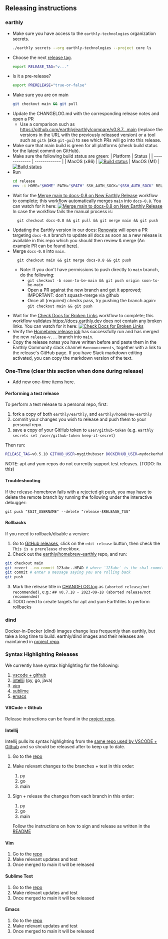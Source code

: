 ## Releasing instructions

### earthly
* Make sure you have access to the `earthly-technologies` organization secrets.
  ```bash
  ./earthly secrets --org earthly-technologies --project core ls
  ```
* Choose the next [release tag](https://github.com/earthly/earthly/releases).
  ```bash
  export RELEASE_TAG="v..."
  ```
* Is it a pre-release?
  ```bash
  export PRERELEASE="true-or-false"
  ```
* Make sure you are on main
  ```bash
  git checkout main && git pull
  ```
* Update the CHANGELOG.md with the corresponding release notes and open a PR
  * Use a comparison such as https://github.com/earthly/earthly/compare/v0.8.7...main (replace the versions in the URL with the previously released version) or a tool such as `gitk` (aka `git-gui`) to see which PRs will go into this release.
* Make sure that main build is green for all platforms (check build status for the latest commit on GitHub).
* Make sure the following build status are green:
  | Platform      | Status        |
  | ------------- | ------------- |
  | MacOS (x86)   | [![Build status](https://badge.buildkite.com/cc0627732806ab3b76cf13b02c498658b851056242ec28f62d.svg)](https://buildkite.com/earthly-technologies/earthly-mac-scheduled)
  | MacOS (M1)    | [![Build status](https://badge.buildkite.com/10a7331b2032fcc9f7f311c5218d12c1a18c317cd7fc9270ba.svg)](https://buildkite.com/earthly-technologies/earthly-m1-scheduled)
* Run
  ```bash
  cd release
  env -i HOME="$HOME" PATH="$PATH" SSH_AUTH_SOCK="$SSH_AUTH_SOCK" RELEASE_TAG="$RELEASE_TAG" USER="$USER" PRERELEASE="$PRERELEASE" ./release.sh
  ```
* Wait for the [Merge main to docs-0.8 on New Earthly Release](../.github/workflows/release-merge-docs.yml) workflow to complete; this workflow automatically merges `main` into `docs-0.8`. You can watch for it here: [![Merge main to docs-0.8 on New Earthly Release](https://github.com/earthly/earthly/actions/workflows/release-merge-docs.yml/badge.svg)](https://github.com/earthly/earthly/actions/workflows/release-merge-docs.yml)
In case the workflow fails the manual process is:
  ```shell
    git checkout docs-0.8 && git pull && git merge main && git push
    ```
* Updating the Earthly version in our docs:
  [Renovate](https://www.mend.io/renovate/) will open a PR targeting `docs-0.8` branch to update all docs as soon as a new release is available in this repo which you should then review & merge (An example PR can be found [here](https://github.com/earthly/earthly/pull/3285/files)).
* Merge `docs-0.8` into `main`.
  ```shell
    git checkout main && git merge docs-0.8 && git push
    ```
  * Note: If you don't have permissions to push directly to `main` branch, do the following:
    * `git checkout -b soon-to-be-main && git push origin soon-to-be-main`
    * Open a PR against the new branch and get it approved; IMPORTANT: don't squash-merge via github
    * Once all (required) checks pass, try pushing the branch again:
    `git checkout main && git push`

<!-- vale HouseStyle.Spelling = YES -->
* Wait for the [Check Docs for Broken Links](../.github/workflows/docs-checks-links.yml) workflow to complete; this workflow validates https://docs.earthly.dev does not contain any broken links. You can watch for it here: [![Check Docs for Broken Links](https://github.com/earthly/earthly/actions/workflows/docs-checks-links.yml/badge.svg?event=push)](https://github.com/earthly/earthly/actions/workflows/docs-checks-links.yml)
* Verify the [Homebrew release job](https://github.com/earthly/homebrew-earthly) has successfully run and has merged the new `release-v...` branch into `main`.
* Copy the release notes you have written before and paste them in the Earthly Community slack channel `#announcements`, together with a link to the release's GitHub page. If you have Slack markdown editing activated, you can copy the markdown version of the text.

### One-Time (clear this section when done during release)

* Add new one-time items here.

#### Performing a test release

To perform a test release to a personal repo, first:

1. fork a copy of both `earthly/earthly`, and `earthly/homebrew-earthly`
2. commit your changes you wish to release and push them to your personal repo.
3. save a copy of your GitHub token to `user/github-token` (e.g. `earthly secrets set /user/github-token keep-it-secret`)

Then run:

  ```bash
  RELEASE_TAG=v0.5.10 GITHUB_USER=mygithubuser DOCKERHUB_USER=mydockerhubuser EARTHLY_REPO=earthly BREW_REPO=homebrew-earthly GITHUB_SECRET_PATH=user/github-token ./release.sh
  ```

NOTE: apt and yum repos do not currently support test releases. (TODO: fix this)

#### Troubleshooting

If the release-homebrew fails with a rejected git push, you may have to delete the remote branch by running the following under the interactive debugger:

    git push "$GIT_USERNAME" --delete "release-$RELEASE_TAG"

#### Rollbacks

If you need to rollback/disable a version:

1. Go to [GitHub releases](https://github.com/earthly/earthly/releases), click on the `edit release` button, then check the `This is a prerelease` checkbox.
2. Check out the [earthly/homebrew-earthly](https://github.com/earthly/homebrew-earthly) repo, and run:
```bash
git checkout main
git revert --no-commit 123abc..HEAD # where `123abc` is the sha1 commit to roll back to
git commit # enter a message saying you are rolling back
git push
```
3. Mark the release title in [CHANGELOG.log](../CHANGELOG.md) as `(aborted release/not recommended)`, e.g.:
`## v0.7.18 - 2023-09-18 (aborted release/not recommended)`
4. TODO need to create targets for apt and yum Earthfiles to perform rollbacks

### dind

Docker-in-Docker (dind) images change less frequently than earthly, but take a long time to build.
earthly/dind images and their releases are maintained in [project repo](https://github.com/earthly/dind).

### Syntax Highlighting Releases

We currently have syntax highlighting for the following:
1. [vscode + github](https://github.com/earthly/earthfile-grammar)
1. [intellij](https://github.com/earthly/earthly-intellij-plugin) (py, go, java)
1. [vim](https://github.com/earthly/earthly.vim)
1. [sublime](https://github.com/earthly/sublimetext-earthly-syntax)
1. [emacs](https://github.com/earthly/earthly-emacs)


#### VSCode + Github

Release instructions can be found in the [project repo](https://github.com/earthly/earthfile-grammar#how-to-release).

#### Intellij

Intellij pulls its syntax highlighting from the [same repo used by VSCODE + Github](https://github.com/earthly/earthfile-grammar) and so should be released after to keep up to date.

1. Go to the [repo](https://github.com/earthly/earthfile-grammar)
1. Make relevant changes to the branches + test in this order:
    1. py
    1. go
    1. main
1. Sign + release the changes from each branch in this order:
    1. py
    1. go
    1. main

    Follow the instructions on how to sign and release as written in the [README](https://github.com/earthly/earthly-intellij-plugin#signing-requires-earthly-technologies-org-membership)

#### Vim

1. Go to the [repo](https://github.com/earthly/earthly.vim)
1. Make relevant updates and test
1. Once merged to main it will be released

#### Sublime Text

1. Go to the [repo](https://github.com/earthly/sublimetext-earthly-syntax)
1. Make relevant updates and test
1. Once merged to main it will be released

#### Emacs

1. Go to the [repo](https://github.com/earthly/earthly-emacs)
1. Make relevant updates and test
1. Once merged to main it will be released
